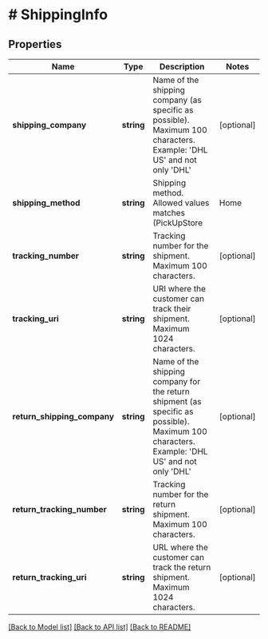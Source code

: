 # # ShippingInfo

## Properties

Name | Type | Description | Notes
------------ | ------------- | ------------- | -------------
**shipping_company** | **string** | Name of the shipping company (as specific as possible). Maximum 100 characters. Example: &#39;DHL US&#39; and not only &#39;DHL&#39; | [optional] 
**shipping_method** | **string** | Shipping method. Allowed values matches (PickUpStore|Home|BoxReg|BoxUnreg|PickUpPoint|Own|Postal|DHLPackstation|Digital) | [optional] 
**tracking_number** | **string** | Tracking number for the shipment. Maximum 100 characters. | [optional] 
**tracking_uri** | **string** | URI where the customer can track their shipment. Maximum 1024 characters. | [optional] 
**return_shipping_company** | **string** | Name of the shipping company for the return shipment (as specific as possible). Maximum 100 characters. Example: &#39;DHL US&#39; and not only &#39;DHL&#39; | [optional] 
**return_tracking_number** | **string** | Tracking number for the return shipment. Maximum 100 characters. | [optional] 
**return_tracking_uri** | **string** | URL where the customer can track the return shipment. Maximum 1024 characters. | [optional] 

[[Back to Model list]](../../README.md#documentation-for-models) [[Back to API list]](../../README.md#documentation-for-api-endpoints) [[Back to README]](../../README.md)


